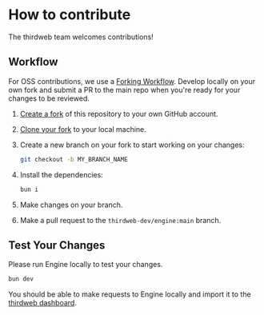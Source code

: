 # How to contribute

The thirdweb team welcomes contributions!

## Workflow

For OSS contributions, we use a [Forking Workflow](https://www.atlassian.com/git/tutorials/comparing-workflows/forking-workflow). Develop locally on your own fork and submit a PR to the main repo when you're ready for your changes to be reviewed.

1. [Create a fork](https://github.com/thirdweb-dev/engine/fork) of this repository to your own GitHub account.
1. [Clone your fork](https://help.github.com/articles/cloning-a-repository/) to your local machine.
1. Create a new branch on your fork to start working on your changes:

   ```bash
   git checkout -b MY_BRANCH_NAME
   ```

1. Install the dependencies:

   ```bash
   bun i
   ```

1. Make changes on your branch.
1. Make a pull request to the `thirdweb-dev/engine:main` branch.

## Test Your Changes

Please run Engine locally to test your changes.

```bash
bun dev
```

You should be able to make requests to Engine locally and import it to the [thirdweb dashboard](https://thirdweb.com/dashboard/engine).
